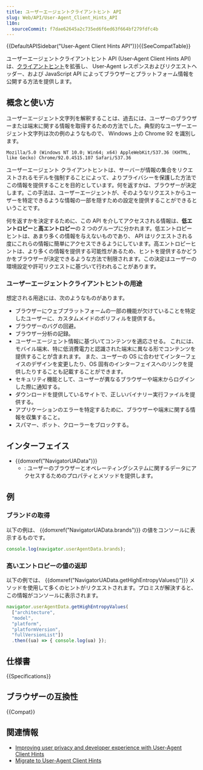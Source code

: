```yaml
---
title: ユーザーエージェントクライアントヒント API
slug: Web/API/User-Agent_Client_Hints_API
l10n:
  sourceCommit: f7dae62645a2c735ed6f6ed63f664bf279fdfc4b
---
```


{{DefaultAPISidebar("User-Agent Client Hints API")}}{{SeeCompatTable}}

ユーザーエージェントクライアントヒント API (User-Agent Client Hints API) は、[クライアントヒント](/ja/docs/Web/HTTP/Client_hints)を拡張し、 User-Agent レスポンスおよびリクエストヘッダー、および JavaScript API によってブラウザーとプラットフォーム情報を公開する方法を提供します。

## 概念と使い方

ユーザーエージェント文字列を解釈することは、過去には、ユーザーのブラウザーまたは端末に関する情報を取得するための方法でした。典型的なユーザーエージェント文字列は次の例のようなもので、 Windows 上の Chrome 92 を識別します。

```
Mozilla/5.0 (Windows NT 10.0; Win64; x64) AppleWebKit/537.36 (KHTML, like Gecko) Chrome/92.0.4515.107 Safari/537.36
```

ユーザーエージェント クライアントヒントは、サーバーが情報の集合をリクエストされるモデルを強制することによって、よりプライバシーを保護した方法でこの情報を提供することを目的としています。何を返すかは、ブラウザーが決定します。この手法は、ユーザーエージェントが、そのようなリクエストからユーザーを特定できるような情報の一部を隠すための設定を提供することができるということです。

何を返すかを決定するために、この API を介してアクセスされる情報は、**低エントロピー**と**高エントロピー**の 2 つのグループに分かれます。低エントロピーヒントは、あまり多くの情報を与えないものであり、 API はリクエストされる度にこれらの情報に簡単にアクセスできるようにしています。高エントロピーヒントは、より多くの情報を提供する可能性があるため、ヒントを提供するかどうかをブラウザーが決定できるような方法で制限されます。この決定はユーザーの環境設定や許可リクエストに基づいて行われることがあります。

### ユーザーエージェントクライアントヒントの用途

想定される用途には、次のようなものがあります。

- ブラウザーにウェブプラットフォームの一部の機能が欠けていることを特定したユーザーに、カスタムメイドのポリフィルを提供する。
- ブラウザーのバグの回避。
- ブラウザー分析の記録。
- ユーザーエージェント情報に基づいてコンテンツを適応させる。
  これには、モバイル端末、特に低消費電力と認識された端末に異なる形でコンテンツを提供することが含まれます。
  また、ユーザーの OS に合わせてインターフェイスのデザインを変更したり、OS 固有のインターフェイスへのリンクを提供したりすることも記載することができます。
- セキュリティ機能として、ユーザーが異なるブラウザーや端末からログインした際に通知する。
- ダウンロードを提供しているサイトで、正しいバイナリー実行ファイルを提供する。
- アプリケーションのエラーを特定するために、ブラウザーや端末に関する情報を収集すること。
- スパマー、ボット、クローラーをブロックする。

## インターフェイス

- {{domxref("NavigatorUAData")}}
  - : ユーザーのブラウザーとオペレーティングシステムに関するデータにアクセスするためのプロパティとメソッドを提供します。

## 例

### ブランドの取得

以下の例は、 {{domxref("NavigatorUAData.brands")}} の値をコンソールに表示するものです。

```js
console.log(navigator.userAgentData.brands);
```

### 高いエントロピーの値の返却

以下の例では、 {{domxref("NavigatorUAData.getHighEntropyValues()")}} メソッドを使用して多くのヒントがリクエストされます。プロミスが解決すると、この情報がコンソールに表示されます。

```js
navigator.userAgentData.getHighEntropyValues(
  ["architecture",
  "model",
  "platform",
  "platformVersion",
  "fullVersionList"])
  .then((ua) => { console.log(ua) });
```

## 仕様書

{{Specifications}}

## ブラウザーの互換性

{{Compat}}

## 関連情報

- [Improving user privacy and developer experience with User-Agent Client Hints](https://web.dev/user-agent-client-hints/)
- [Migrate to User-Agent Client Hints](https://web.dev/migrate-to-ua-ch/)
